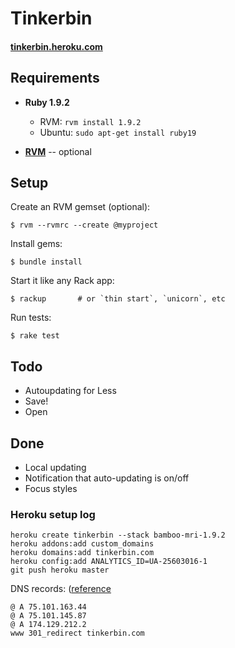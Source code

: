 # Tinkerbin
#### [tinkerbin.heroku.com](http://tinkerbin.heroku.com)

Requirements
------------

- **Ruby 1.9.2**
   - RVM: `rvm install 1.9.2`
   - Ubuntu: `sudo apt-get install ruby19`

- **[RVM](http://rvm.beginrescueend.com)** -- optional

Setup
-----

Create an RVM gemset (optional):

    $ rvm --rvmrc --create @myproject

Install gems:

    $ bundle install

Start it like any Rack app:

    $ rackup       # or `thin start`, `unicorn`, etc

Run tests:

    $ rake test

Todo
----

 - Autoupdating for Less
 - Save!
 - Open

Done
----

 - Local updating
 - Notification that auto-updating is on/off
 - Focus styles

### Heroku setup log

    heroku create tinkerbin --stack bamboo-mri-1.9.2
    heroku addons:add custom_domains
    heroku domains:add tinkerbin.com
    heroku config:add ANALYTICS_ID=UA-25603016-1
    git push heroku master

DNS records: ([reference](http://devcenter.heroku.com/articles/custom-domains)

    @ A 75.101.163.44
    @ A 75.101.145.87
    @ A 174.129.212.2
    www 301_redirect tinkerbin.com
